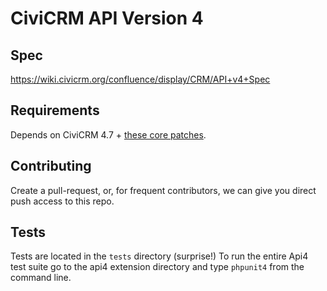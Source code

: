 CiviCRM API Version 4
=====================

Spec
----

https://wiki.civicrm.org/confluence/display/CRM/API+v4+Spec

Requirements
------------

Depends on CiviCRM 4.7 + [these core patches](https://github.com/civicrm/civicrm-core/pull/7725).

Contributing
------------

Create a pull-request, or, for frequent contributors, we can give you direct push access to this repo.

Tests
-----

Tests are located in the `tests` directory (surprise!)
To run the entire Api4 test suite go to the api4 extension directory and type `phpunit4` from the command line.
